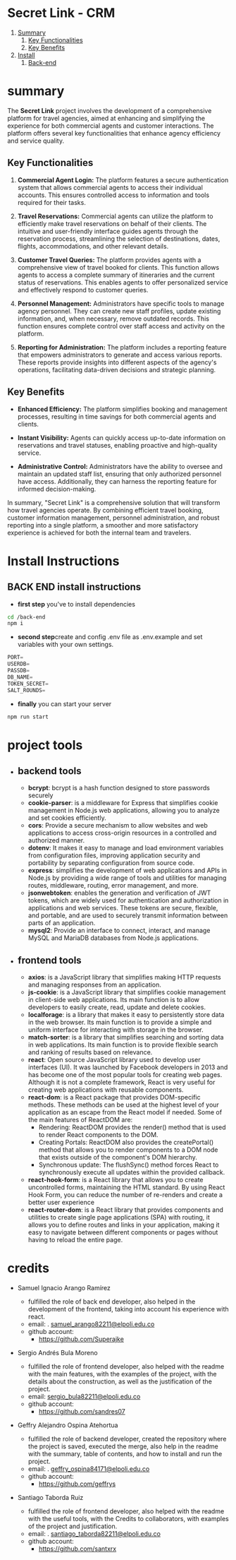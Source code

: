 # Secret Link - CRM

1. [Summary](#summary)
    1. [Key Functionalities](##key-functionalities)
    2. [Key Benefits](#key-benefits)
2. [Install](#install-instructions)
    1. [Back-end](#back-end-install-instructions)

# summary

The **Secret Link** project involves the development of a comprehensive platform for travel agencies, aimed at enhancing and simplifying the experience for both commercial agents and customer interactions. The platform offers several key functionalities that enhance agency efficiency and service quality.

## Key Functionalities

1. **Commercial Agent Login:** The platform features a secure authentication system that allows commercial agents to access their individual accounts. This ensures controlled access to information and tools required for their tasks.

2. **Travel Reservations:** Commercial agents can utilize the platform to efficiently make travel reservations on behalf of their clients. The intuitive and user-friendly interface guides agents through the reservation process, streamlining the selection of destinations, dates, flights, accommodations, and other relevant details.

3. **Customer Travel Queries:** The platform provides agents with a comprehensive view of travel booked for clients. This function allows agents to access a complete summary of itineraries and the current status of reservations. This enables agents to offer personalized service and effectively respond to customer queries.

4. **Personnel Management:** Administrators have specific tools to manage agency personnel. They can create new staff profiles, update existing information, and, when necessary, remove outdated records. This function ensures complete control over staff access and activity on the platform.

5. **Reporting for Administration:** The platform includes a reporting feature that empowers administrators to generate and access various reports. These reports provide insights into different aspects of the agency's operations, facilitating data-driven decisions and strategic planning.

## Key Benefits

- **Enhanced Efficiency:** The platform simplifies booking and management processes, resulting in time savings for both commercial agents and clients.

- **Instant Visibility:** Agents can quickly access up-to-date information on reservations and travel statuses, enabling proactive and high-quality service.

- **Administrative Control:** Administrators have the ability to oversee and maintain an updated staff list, ensuring that only authorized personnel have access. Additionally, they can harness the reporting feature for informed decision-making.

In summary, "Secret Link" is a comprehensive solution that will transform how travel agencies operate. By combining efficient travel booking, customer information management, personnel administration, and robust reporting into a single platform, a smoother and more satisfactory experience is achieved for both the internal team and travelers.

# Install Instructions
## BACK END install instructions
- **first step** you've to install dependencies
```bash
cd /back-end
npm i
```
- **second step**create and config .env file as .env.example and set variables with your own settings.
```js
PORT=
USERDB=
PASSDB=
DB_NAME=
TOKEN_SECRET=
SALT_ROUNDS=
```
- **finally** you can start your server
```bash
npm run start 
```
# project tools
- ## backend tools
  - **bcrypt**: bcrypt is a hash function designed to store passwords securely
  - **cookie-parser**: is a middleware for Express that simplifies cookie management in Node.js web applications, allowing you to analyze and set cookies efficiently.
  - **cors**: Provide a secure mechanism to allow websites and web applications to access cross-origin resources in a controlled and authorized manner. 
  - **dotenv**: It makes it easy to manage and load environment variables from configuration files, improving application security and portability by separating configuration from source code.
  - **express**: simplifies the development of web applications and APIs in Node.js by providing a wide range of tools and utilities for managing routes, middleware, routing, error management, and more.
  - **jsonwebtoken**: enables the generation and verification of JWT tokens, which are widely used for authentication and authorization in applications and web services. These tokens are secure, flexible, and portable, and are used to securely transmit information between parts of an application.
  - **mysql2**: Provide an interface to connect, interact, and manage MySQL and MariaDB databases from Node.js applications.
- ## frontend tools
  - **axios**: is a JavaScript library that simplifies making HTTP requests and managing responses from an application.
  - **js-cookie**: is a JavaScript library that simplifies cookie management in client-side web applications. Its main function is to allow developers to easily create, read, update and delete cookies.
  - **localforage**: is a library that makes it easy to persistently store data in the web browser. Its main function is to provide a simple and uniform interface for interacting with storage in the browser.
  - **match-sorter**: is a library that simplifies searching and sorting data in web applications. Its main function is to provide flexible search and ranking of results based on relevance.
  - **react**: Open source JavaScript library used to develop user interfaces (UI). It was launched by Facebook developers in 2013 and has become one of the most popular tools for creating web pages. Although it is not a complete framework, React is very useful for creating web applications with reusable components.
  - **react-dom**: is a React package that provides DOM-specific methods. These methods can be used at the highest level of your application as an escape from the React model if needed. Some of the main features of ReactDOM are:
    - Rendering: ReactDOM provides the render() method that is used to render React components to the DOM.
    - Creating Portals: ReactDOM also provides the createPortal() method that allows you to render components to a DOM node that exists outside of the component's DOM hierarchy.
    - Synchronous update: The flushSync() method forces React to synchronously execute all updates within the provided callback.
  - **react-hook-form**: is a React library that allows you to create uncontrolled forms, maintaining the HTML standard. By using React Hook Form, you can reduce the number of re-renders and create a better user experience
  - **react-router-dom**: is a React library that provides components and utilities to create single page applications (SPA) with routing, it allows you to define routes and links in your application, making it easy to navigate between different components or pages without having to reload the entire page.
	
# credits

- Samuel Ignacio Arango Ramírez
  - fulfilled the role of back end developer, also helped in the development of the frontend, taking into account
		his experience with react.
  - email:
			. samuel_arango82211@elpoli.edu.co
  - github account:
     - https://github.com/Superajke

- Sergio Andrés Bula Moreno
   - fulfilled the role of frontend developer, also helped with the readme with the main features, with
		the examples of the project, with the details about the construction, as well as the justification of the project.
   - email:
		   sergio_bula82211@elpoli.edu.co
   - github account:
      - https://github.com/sandres07

- Geffry Alejandro Ospina Atehortua
  - fulfilled the role of backend developer, created the repository where the project is saved, executed the merge,
     		also help in the readme with the summary, table of contents, and how to install and run the project.
  - email:
			. geffry_ospina84171@elpoli.edu.co
  - github account:
    - https://github.com/geffrys
    
- Santiago Taborda Ruiz
  - fulfilled the role of frontend developer, also helped with the readme with the useful tools, with the
	Credits to collaborators, with examples of the project and justification.
  - email:
		. santiago_taborda82211@elpoli.edu.co
  - github account:
    - https://github.com/santxrx

